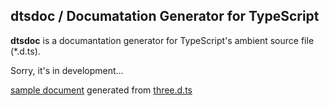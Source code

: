 dtsdoc / Documatation Generator for TypeScript
---------------

**dtsdoc** is a documantation generator for TypeScript's ambient source file (*.d.ts).

Sorry, it's in development...

[sample document](http://kontan.github.com/dtsdoc/sample.html) generated from [three.d.ts](http://github.com/kontan/three.d.ts/)